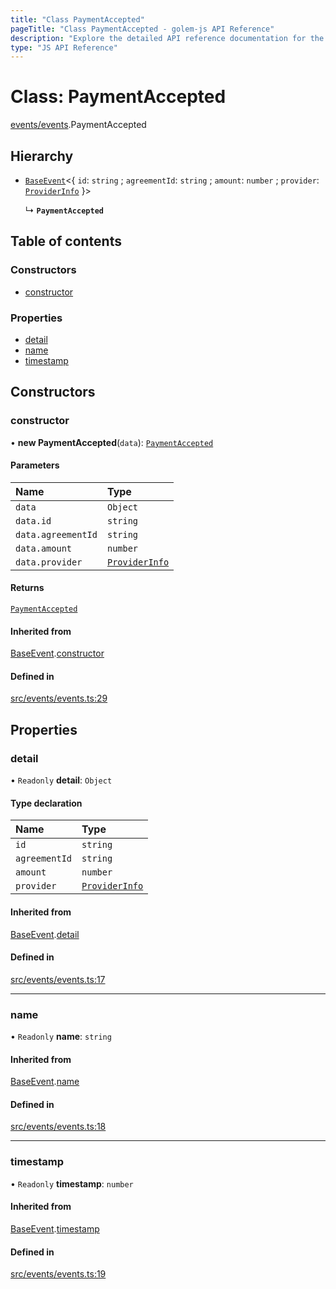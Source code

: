 ```yaml
---
title: "Class PaymentAccepted"
pageTitle: "Class PaymentAccepted - golem-js API Reference"
description: "Explore the detailed API reference documentation for the Class PaymentAccepted within the golem-js SDK for the Golem Network."
type: "JS API Reference"
---
```

# Class: PaymentAccepted

[events/events](../modules/events_events).PaymentAccepted

## Hierarchy

- [`BaseEvent`](events_events.BaseEvent)\<\{ `id`: `string` ; `agreementId`: `string` ; `amount`: `number` ; `provider`: [`ProviderInfo`](../interfaces/agreement_agreement.ProviderInfo)  }\>

  ↳ **`PaymentAccepted`**

## Table of contents

### Constructors

- [constructor](events_events.PaymentAccepted#constructor)

### Properties

- [detail](events_events.PaymentAccepted#detail)
- [name](events_events.PaymentAccepted#name)
- [timestamp](events_events.PaymentAccepted#timestamp)

## Constructors

### constructor

• **new PaymentAccepted**(`data`): [`PaymentAccepted`](events_events.PaymentAccepted)

#### Parameters

| Name | Type |
| :------ | :------ |
| `data` | `Object` |
| `data.id` | `string` |
| `data.agreementId` | `string` |
| `data.amount` | `number` |
| `data.provider` | [`ProviderInfo`](../interfaces/agreement_agreement.ProviderInfo) |

#### Returns

[`PaymentAccepted`](events_events.PaymentAccepted)

#### Inherited from

[BaseEvent](events_events.BaseEvent).[constructor](events_events.BaseEvent#constructor)

#### Defined in

[src/events/events.ts:29](https://github.com/golemfactory/golem-js/blob/22da85c/src/events/events.ts#L29)

## Properties

### detail

• `Readonly` **detail**: `Object`

#### Type declaration

| Name | Type |
| :------ | :------ |
| `id` | `string` |
| `agreementId` | `string` |
| `amount` | `number` |
| `provider` | [`ProviderInfo`](../interfaces/agreement_agreement.ProviderInfo) |

#### Inherited from

[BaseEvent](events_events.BaseEvent).[detail](events_events.BaseEvent#detail)

#### Defined in

[src/events/events.ts:17](https://github.com/golemfactory/golem-js/blob/22da85c/src/events/events.ts#L17)

___

### name

• `Readonly` **name**: `string`

#### Inherited from

[BaseEvent](events_events.BaseEvent).[name](events_events.BaseEvent#name)

#### Defined in

[src/events/events.ts:18](https://github.com/golemfactory/golem-js/blob/22da85c/src/events/events.ts#L18)

___

### timestamp

• `Readonly` **timestamp**: `number`

#### Inherited from

[BaseEvent](events_events.BaseEvent).[timestamp](events_events.BaseEvent#timestamp)

#### Defined in

[src/events/events.ts:19](https://github.com/golemfactory/golem-js/blob/22da85c/src/events/events.ts#L19)

